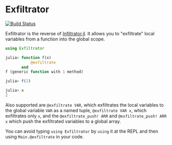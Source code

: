 # Exfiltrator

[![Build Status](https://travis-ci.com/antoine-levitt/Exfiltrator.jl.svg?branch=master)](https://travis-ci.com/antoine-levitt/Exfiltrator.jl)

Exfiltrator is the reverse of [Infiltrator.jl](https://github.com/JuliaDebug/Infiltrator.jl). It allows you to "exfiltrate" local variables from a function into the global scope.

```julia
using Exfiltrator

julia> function f(x)
           @exfiltrate
       end
f (generic function with 1 method)

julia> f(2)

julia> x
2
```
Also supported are `@exfiltrate VAR`, which exfiltrates the local variables to the global variable `VAR` as a named tuple, `@exfiltrate VAR x`, which exfiltrates only `x`, and the `@exfiltrate_push! ARR` and `@exfiltrate_push! ARR x` which push the exfiltrated variables to a global array.

You can avoid typing `using Exfiltrator` by `using` it at the REPL and then using `Main.@exfiltrate` in your code.
